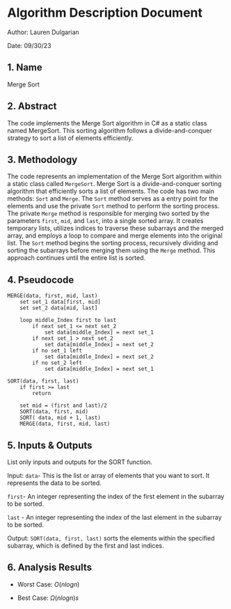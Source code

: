 # Algorithm Description Document

Author: Lauren Dulgarian

Date: 09/30/23

## 1. Name
Merge Sort

## 2. Abstract
The code implements the Merge Sort algorithm in C# as a static class named MergeSort. This sorting algorithm follows a divide-and-conquer strategy to sort a list of elements efficiently.

## 3. Methodology
The code represents an implementation of the Merge Sort algorithm within a static class called `MergeSort`. Merge Sort is a divide-and-conquer sorting algorithm that efficiently sorts a list of elements. The code has two main methods: `Sort` and `Merge`. The `Sort` method serves as a entry point for the elements and use the private `Sort` method to perform the sorting process. The private `Merge` method is responsible for merging two sorted by the parameters `first`, `mid`, and `last`, into a single sorted array. It creates temporary lists, utilizes indices to traverse these subarrays and the merged array, and employs a loop to compare and merge elements into the original list. The `Sort` method begins the sorting process, recursively dividing and sorting the subarrays before merging them using the `Merge` method. This approach continues until the entire list is sorted.

## 4. Pseudocode
```
MERGE(data, first, mid, last)
    set set_1 data[first, mid]
    set set_2 data[mid, last]

    loop middle_Index first to last 
        if next set_1 <= next set_2 
            set data[middle_Index] = next set_1
        if next set_1 > next set_2 
            set data[middle_Index] = next set_2
        if no set_1 left 
            set data[middle_Index] = next set_2
        if no set_2 left 
            set data[middle_Index] = next set_1

SORT(data, first, last)
    if first >= last 
        return 

    set mid = (first and last)/2
    SORT(data, first, mid)
    SORT( data, mid + 1, last)
    MERGE(data, first, mid, last)
```

## 5. Inputs & Outputs

List only inputs and outputs for the SORT function.

Input: `data`- This is the list or array of elements that you want to sort. It represents the data to be sorted.

`first`- An integer representing the index of the first element in the subarray to be sorted.

`last` - An integer representing the index of the last element in the subarray to be sorted.

Output: `SORT(data, first, last)` sorts the elements within the specified subarray, which is defined by the first and last indices. 

## 6. Analysis Results

* Worst Case: $O(n log n)$

* Best Case: $\Omega(n log n)s$

